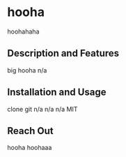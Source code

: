 # hooha
hoohahaha

## Description and Features
big hooha
n/a

## Installation and Usage
clone git
n/a
n/a
n/a
MIT

## Reach Out
hooha
hoohaaa
    